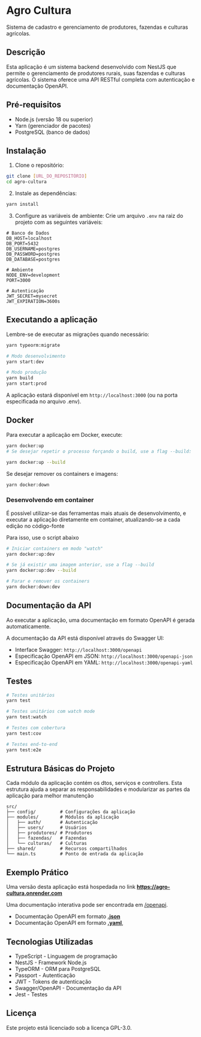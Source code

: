 # Agro Cultura

Sistema de cadastro e gerenciamento de produtores, fazendas e culturas agrícolas.

## Descrição

Esta aplicação é um sistema backend desenvolvido com NestJS que permite o gerenciamento de produtores rurais, suas fazendas e culturas agrícolas. O sistema oferece uma API RESTful completa com autenticação e documentação OpenAPI.

## Pré-requisitos

- Node.js (versão 18 ou superior)
- Yarn (gerenciador de pacotes)
- PostgreSQL (banco de dados)

## Instalação

1. Clone o repositório:

```bash
git clone [URL_DO_REPOSITÓRIO]
cd agro-cultura
```

2. Instale as dependências:

```bash
yarn install
```

3. Configure as variáveis de ambiente:
   Crie um arquivo `.env` na raiz do projeto com as seguintes variáveis:

```env
# Banco de Dados
DB_HOST=localhost
DB_PORT=5432
DB_USERNAME=postgres
DB_PASSWORD=postgres
DB_DATABASE=postgres

# Ambiente
NODE_ENV=development
PORT=3000

# Autenticação
JWT_SECRET=mysecret
JWT_EXPIRATION=3600s
```

## Executando a aplicação

Lembre-se de executar as migrações quando necessário:

```bash
yarn typeorm:migrate
```

```bash
# Modo desenvolvimento
yarn start:dev

# Modo produção
yarn build
yarn start:prod
```

A aplicação estará disponível em `http://localhost:3000` (ou na porta especificada no arquivo .env).

## **Docker**

Para executar a aplicação em Docker, execute:

```bash
yarn docker:up
# Se desejar repetir o processo forçando o build, use a flag --build:

yarn docker:up --build
```

Se desejar remover os containers e imagens:

```bash
yarn docker:down
```

### Desenvolvendo em container

É possível utilizar-se das ferramentas mais atuais de desenvolvimento,
e executar a aplicação diretamente em container, atualizando-se a cada edição no código-fonte

Para isso, use o script abaixo

```bash
# Iniciar containers em modo "watch"
yarn docker:up:dev

# Se já existir uma imagem anterior, use a flag --build
yarn docker:up:dev --build

# Parar e remover os containers
yarn docker:down:dev
```

## Documentação da API

Ao executar a aplicação, uma documentação em formato OpenAPI é gerada automaticamente.

A documentação da API está disponível através do Swagger UI:

- Interface Swagger: `http://localhost:3000/openapi`
- Especificação OpenAPI em JSON: `http://localhost:3000/openapi-json`
- Especificação OpenAPI em YAML: `http://localhost:3000/openapi-yaml`

## Testes

```bash
# Testes unitários
yarn test

# Testes unitários com watch mode
yarn test:watch

# Testes com cobertura
yarn test:cov

# Testes end-to-end
yarn test:e2e
```

## Estrutura Básicas do Projeto

Cada módulo da aplicação contém os dtos, serviços e controllers. Esta estrutura ajuda a separar as responsabilidades e modularizar as partes da aplicação para melhor manutenção

```
src/
├── config/         # Configurações da aplicação
├── modules/        # Módulos da aplicação
│   ├── auth/       # Autenticação
│   ├── users/      # Usuários
│   ├── produtores/ # Produtores
│   ├── fazendas/   # Fazendas
│   └── culturas/   # Culturas
├── shared/         # Recursos compartilhados
└── main.ts         # Ponto de entrada da aplicação
```

## **Exemplo Prático**

Uma versão desta aplicação está hospedada no link **https://agro-cultura.onrender.com**

Uma documentação interativa pode ser encontrada em [/openapi](https://agro-cultura.onrender.com/openapi).

- Documentação OpenAPI em formato [**.json**](https://agro-cultura.onrender.com/openapi-json)
- Documentação OpenAPI em formato [**.yaml**](https://agro-cultura.onrender.com/openapi-yaml),

## Tecnologias Utilizadas

- TypeScript - Linguagem de programação
- NestJS - Framework Node.js
- TypeORM - ORM para PostgreSQL
- Passport - Autenticação
- JWT - Tokens de autenticação
- Swagger/OpenAPI - Documentação da API
- Jest - Testes

## Licença

Este projeto está licenciado sob a licença GPL-3.0.
